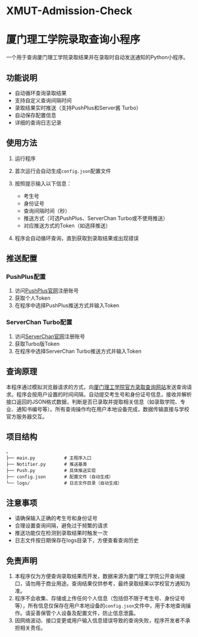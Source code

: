 # XMUT-Admission-Check
# 厦门理工学院录取查询小程序

一个用于查询厦门理工学院录取结果并在录取时自动发送通知的Python小程序。

## 功能说明

- 自动循环查询录取结果
- 支持自定义查询间隔时间
- 录取结果实时推送（支持PushPlus和Server酱 Turbo）
- 自动保存配置信息
- 详细的查询日志记录


## 使用方法

1. 运行程序
2. 首次运行会自动生成`config.json`配置文件
3. 按照提示输入以下信息：
   - 考生号
   - 身份证号
   - 查询间隔时间（秒）
   - 推送方式（可选PushPlus、ServerChan Turbo或不使用推送）
   - 对应推送方式的Token（如选择推送）

4. 程序会自动循环查询，直到获取到录取结果或出现错误

## 推送配置

### PushPlus配置
1. 访问[PushPlus官网](http://www.pushplus.plus/)注册账号
2. 获取个人Token
3. 在程序中选择PushPlus推送方式并输入Token

### ServerChan Turbo配置
1. 访问[ServerChan官网](https://sct.ftqq.com/)注册账号
2. 获取Turbo版Token
3. 在程序中选择ServerChan Turbo推送方式并输入Token

## 查询原理

本程序通过模拟浏览器请求的方式，向[厦门理工学院官方录取查询网站](http://58.199.250.102/)发送查询请求。程序会按用户设置的时间间隔，自动提交考生号和身份证号信息，接收并解析接口返回的JSON格式数据，判断是否已录取并提取相关信息（如录取学院、专业、通知书编号等）。所有查询操作均在用户本地设备完成，数据传输直接与学校官方服务器交互。

## 项目结构

```
。
├── main.py           # 主程序入口
├── Notifier.py       # 推送基类
├── Push.py           # 具体推送实现
├── config.json       # 配置文件（自动生成）
└── logs/             # 日志文件目录（自动生成）
```

## 注意事项

- 请确保输入正确的考生号和身份证号
- 合理设置查询间隔，避免过于频繁的请求
- 推送功能仅在检测到录取结果时触发一次
- 日志文件按日期保存在logs目录下，方便查看查询历史

## 免责声明

1. 本程序仅为方便查询录取结果而开发，数据来源为厦门理工学院公开查询接口，请勿用于商业用途。查询结果仅供参考，最终录取结果以学校官方通知为准。
2. 程序不会收集、存储或上传任何个人信息（包括但不限于考生号、身份证号等），所有信息仅保存在用户本地设备的`config.json`文件中，用于本地查询操作。请妥善保管个人设备及配置文件，防止信息泄露。
3. 因网络波动、接口变更或用户输入信息错误导致的查询失败，程序开发者不承担相关责任。

